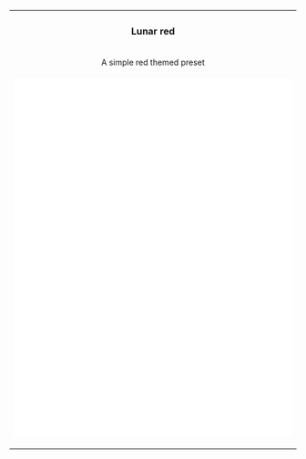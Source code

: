 <table>
  <tr><th><h3>Lunar red</h3></th></tr>
  <tr><td align="center"><p>A simple red themed preset</p></td></tr>
  <tr><td align="center">
    <img src="example.svg">
    <img width="900" height="1" alt="">
  </td></tr>
</table>